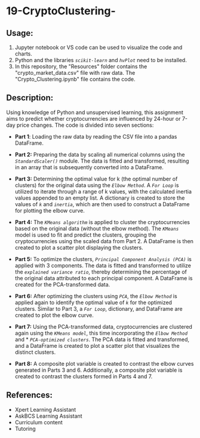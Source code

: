 # 19-CryptoClustering-


## Usage:

1. Jupyter notebook or VS code can be used to visualize the code and charts.
2. Python and the libraries *`scikit-learn`* and *`hvPlot`* need to be installed. 
3. In this repository, the "Resources" folder contains the "crypto_market_data.csv" file with raw data. The "Crypto_Clustering.ipynb" file contains the code. 

## Description: 

Using knowledge of Python and unsupervised learning, this assignment aims to predict whether cryptocurrencies are influenced by 24-hour or 7-day price changes. The code is divided into seven sections:

- **Part 1**: Loading the raw data by reading the CSV file into a pandas DataFrame.

- **Part 2:** Preparing the data by scaling all numerical columns using the *`StandardScaler()`* module. The data is fitted and transformed, resulting in an array that is subsequently converted into a DataFrame.

- **Part 3:** Determining the optimal value for k (the optimal number of clusters) for the original data using the *`Elbow Method`*. A *`For Loop`* is utilized to iterate through a range of k values, with the calculated inertia values appended to an empty list. A dictionary is created to store the values of *`k`* and *`inertia`*, which are then used to construct a DataFrame for plotting the elbow curve.

- **Part 4:** The *`KMeans algorithm`* is applied to cluster the cryptocurrencies based on the original data (without the elbow method). The *`KMeans`* model is used to fit and predict the clusters, grouping the cryptocurrencies using the scaled data from Part 2. A DataFrame is then created to plot a scatter plot displaying the clusters.

- **Part 5:** To optimize the clusters, *`Principal Component Analysis (PCA)`* is applied with 3 components. The data is fitted and transformed to utilize the *`explained variance ratio`*, thereby determining the percentage of the original data attributed to each principal component. A DataFrame is created for the PCA-transformed data.

- **Part 6:** After optimizing the clusters using *`PCA`*, the *`Elbow Method`* is applied again to identify the optimal value of *`k`* for the optimized clusters. Similar to Part 3, a *`For Loop`*, dictionary, and DataFrame are created to plot the elbow curve.

- **Part 7:** Using the PCA-transformed data, cryptocurrencies are clustered again using the *`KMeans model`*, this time incorporating the *`Elbow Method`* and *  *`PCA-optimized clusters`*. The PCA data is fitted and transformed, and a DataFrame is created to plot a scatter plot that visualizes the distinct clusters.

- **Part 8:** A composite plot variable is created to contrast the elbow curves generated in Parts 3 and 6. Additionally, a composite plot variable is created to contrast the clusters formed in Parts 4 and 7.


## References:

- Xpert Learning Assistant
- AskBCS Learning Assistant
- Curriculum content
- Tutoring
